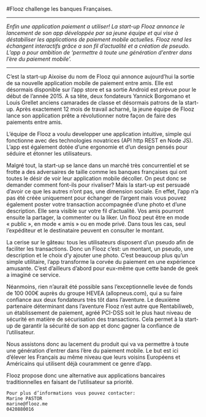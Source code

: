 
#Flooz challenge les banques Françaises.
 
___
*Enfin une application paiement a utiliser! La start-up Flooz annonce le lancement de son app développée par sa jeune équipe et qui vise à déstabiliser les applications de paiement mobile actuelles. Flooz rend les échangent interactifs grâce a son fil d’actualité et a création de pseudo.  L’app a pour ambition de ‘permettre à toute une génération d’entrer dans l’ère du paiement mobile’.*
____

C’est la start-up Aixoise du nom de Flooz qui annonce aujourd’hui la sortie de sa nouvelle application mobile de paiement entre amis. Elle est désormais disponible sur l’app store et sa sortie Android est prévue pour le début de l’année 2015. A sa tête, deux fondateurs Yannick Borgomano et Louis Grellet anciens camarades de classe et désormais patrons de la start-up. 
Après exactement 12 mois de travail acharné, la jeune équipe de Flooz lance son application prête a révolutionner notre façon de faire des paiements entre amis. 

L’équipe de Flooz a voulu developper une application intuitive, simple qui fonctionne avec des technologies novatrices (API http REST en Node JS). L’app est également dotée d’une ergonomie et d’un design pensés pour séduire et étonner les utilisateurs. 

Malgré tout, la start-up se lance dans un marché très concurrentiel et se frotte a des adversaires de taille comme les banques françaises qui ont toutes le désir de voir leur application mobile décoller. On peut donc se demander comment font-ils pour rivaliser? Mais la start-up est persuadé d’avoir ce que les autres n’ont pas, une dimension sociale. 
En effet, l’app n’a pas été créée uniquement pour échanger de l’argent mais vous pouvez également poster votre transaction accompagnée d’une photo et d’une description. Elle sera visible sur votre fil d’actualité. Vos amis pourront ensuite la partager, la commenter ou la liker. Un flooz peut être en mode « public », en mode « amis » ou en mode privé. Dans tous les cas, seul l’expéditeur et le destinataire peuvent en consulter le montant. 

La cerise sur le gâteau: tous les utilisateurs disposent d’un pseudo afin de faciliter les transactions. Donc un Flooz c’est: un montant, un pseudo, une description et le choix d’y ajouter une photo. C’est beaucoup plus qu’un simple utilitaire, l’app transforme la corvée du paiement en une expérience amusante. C’est d’ailleurs d’abord pour eux-même que cette bande de geek a imaginé ce service.

Néanmoins, rien n’aurait été possible sans l’exceptionnelle levée de fonds de 100 000€ auprès du groupe HEVEA (allopneus.com), qui a su faire confiance aux deux fondateurs très tôt dans l’aventure.  Le deuxième partenaire déterminant dans l’aventure Flooz n’est autre que Rentabiliweb, un établissement de paiement, agréé PCI-DSS soit le plus haut niveau de sécurité en matière de sécurisation des transactions. Cela permet à la start-up de garantir la sécurité de son app et donc gagner la confiance de l’utilisateur. 

Nous assistons donc au lacement du produit qui va va permettre à toute une génération d’entrer dans l’ère du paiement mobile. Le but est ici d’élever les Français au même niveau que leurs voisins Européens et Américains qui utilisent déjà couramment ce genre d’app. 

Flooz propose donc une alternative aux applications bancaires traditionnelles en faisant de l’utilisateur sa priorité. 


	Pour plus d’informations vous pouvez contacter: 
	Marine PASTOR
	marine@flooz.me 
	0420880016




